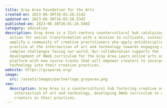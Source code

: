 ```yaml
---
title: Gray Area Foundation for the Arts
created-on: 2023-06-30T16:01:20.514Z
updated-on: 2023-06-30T16:01:20.534Z
published-on: 2023-06-30T16:01:20.549Z
category: education
description: Gray Area is a 21st-century countercultural hub catalyzing creative
  action for social transformation with a mission to cultivate, sustain, and
  amplify a community of creative practitioners who apply antidisciplinary
  practice at the intersection of art and technology towards engaging with the
  complex challenges facing our world. Our collaboration supports the
  development of DWeb curriculum for the Gray Area Learn online arts education
  platform with new course tracks that will empower creators to incorporate DWeb
  technology into their creative practices.
website: https://grayarea.org/
image:
  src: /assets/images/partnerlogo_grayarea.png
seo:
  description: Gray Area is a countercultural hub fostering creative action at the
    intersection of art and technology, developing DWeb curriculum to empower
    creators in their practices.
---
```

